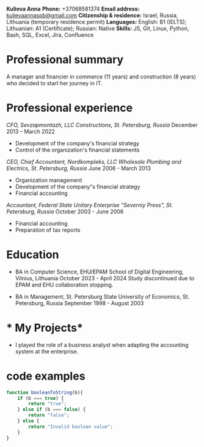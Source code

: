 **Kulieva Anna**
**Phone:** +37068581374
**Email address:** kulievaannaspb@gmail.com
**Citizenship & residence:** Israel, Russia, Lithuania (temporary residence permit)
**Languages:** English: B1 (IELTS); Lithuanian: A1 (Certificate); Russian: Native
**Skills:** JS, Git, Linux, Python, Bash, SQL, Excel, Jira, Confluence

# **Professional summary**
A manager and financier in commerce (11 years) and construction (8 years) who decided to start her
journey in IT.
# **Professional experience**
*CFO, Sevzapmontazh, LLC Constructions, St. Petersburg, Russia*
December 2013 – March 2022
* Development of the company's financial strategy
* Control of the organization's financial statements

*CEO, Chief Accountant, Nordkompleks, LLC Wholesale Plumbing and Electrics, St. Petersburg, Russia*
June 2006 - March 2013
* Organization management
* Development of the company"s financial strategy
* Financial accounting

*Accountant, Federal State Unitary Enterprise "Severniy Press", St. Petersburg, Russia*
October 2003 - June 2006
* Financial accounting
* Preparation of tax reports

# **Education**
* BA in Computer Science, EHU/EPAM School of Digital Engineering, Vilnius, Lithuania
October 2023 - April 2024
Study discontinued due to EPAM and EHU collaboration stopping.

* BA in Management, St. Petersburg State University of Economics, St. Petersburg, Russia
September 1998 - August 2003

# * My Projects*
* I played the role of a business analyst when adapting the accounting system at the enterprise.

# **code examples**
```javascript
function booleanToString(b){
    if (b === true) {
        return "true";
    } else if (b === false) {
        return "false";
    } else {
        return "Invalid boolean value";
    }
}
```
